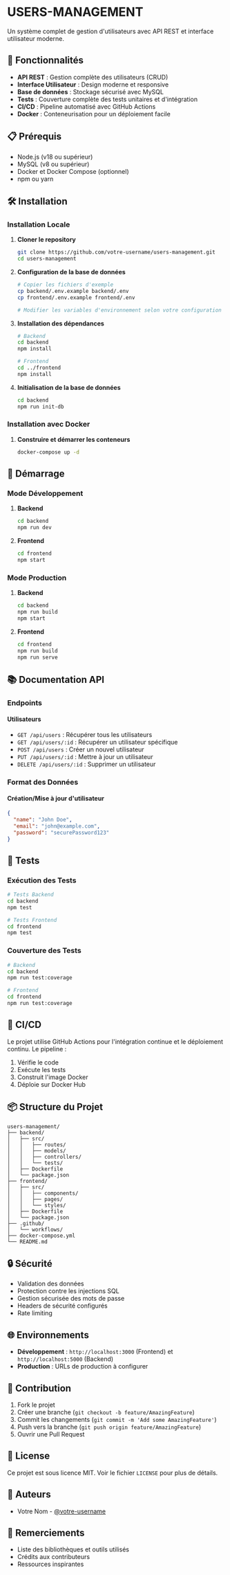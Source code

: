 # USERS-MANAGEMENT

Un système complet de gestion d'utilisateurs avec API REST et interface utilisateur moderne.

## 🚀 Fonctionnalités

- **API REST** : Gestion complète des utilisateurs (CRUD)
- **Interface Utilisateur** : Design moderne et responsive
- **Base de données** : Stockage sécurisé avec MySQL
- **Tests** : Couverture complète des tests unitaires et d'intégration
- **CI/CD** : Pipeline automatisé avec GitHub Actions
- **Docker** : Conteneurisation pour un déploiement facile

## 📋 Prérequis

- Node.js (v18 ou supérieur)
- MySQL (v8 ou supérieur)
- Docker et Docker Compose (optionnel)
- npm ou yarn

## 🛠️ Installation

### Installation Locale

1. **Cloner le repository**
   ```bash
   git clone https://github.com/votre-username/users-management.git
   cd users-management
   ```

2. **Configuration de la base de données**
   ```bash
   # Copier les fichiers d'exemple
   cp backend/.env.example backend/.env
   cp frontend/.env.example frontend/.env
   
   # Modifier les variables d'environnement selon votre configuration
   ```

3. **Installation des dépendances**
   ```bash
   # Backend
   cd backend
   npm install
   
   # Frontend
   cd ../frontend
   npm install
   ```

4. **Initialisation de la base de données**
   ```bash
   cd backend
   npm run init-db
   ```

### Installation avec Docker

1. **Construire et démarrer les conteneurs**
   ```bash
   docker-compose up -d
   ```

## 🚀 Démarrage

### Mode Développement

1. **Backend**
   ```bash
   cd backend
   npm run dev
   ```

2. **Frontend**
   ```bash
   cd frontend
   npm start
   ```

### Mode Production

1. **Backend**
   ```bash
   cd backend
   npm run build
   npm start
   ```

2. **Frontend**
   ```bash
   cd frontend
   npm run build
   npm run serve
   ```

## 📚 Documentation API

### Endpoints

#### Utilisateurs

- `GET /api/users` : Récupérer tous les utilisateurs
- `GET /api/users/:id` : Récupérer un utilisateur spécifique
- `POST /api/users` : Créer un nouvel utilisateur
- `PUT /api/users/:id` : Mettre à jour un utilisateur
- `DELETE /api/users/:id` : Supprimer un utilisateur

### Format des Données

#### Création/Mise à jour d'utilisateur
```json
{
  "name": "John Doe",
  "email": "john@example.com",
  "password": "securePassword123"
}
```

## 🧪 Tests

### Exécution des Tests

```bash
# Tests Backend
cd backend
npm test

# Tests Frontend
cd frontend
npm test
```

### Couverture des Tests

```bash
# Backend
cd backend
npm run test:coverage

# Frontend
cd frontend
npm run test:coverage
```

## 🔄 CI/CD

Le projet utilise GitHub Actions pour l'intégration continue et le déploiement continu. Le pipeline :

1. Vérifie le code
2. Exécute les tests
3. Construit l'image Docker
4. Déploie sur Docker Hub

## 📦 Structure du Projet

```
users-management/
├── backend/
│   ├── src/
│   │   ├── routes/
│   │   ├── models/
│   │   ├── controllers/
│   │   └── tests/
│   ├── Dockerfile
│   └── package.json
├── frontend/
│   ├── src/
│   │   ├── components/
│   │   ├── pages/
│   │   └── styles/
│   ├── Dockerfile
│   └── package.json
├── .github/
│   └── workflows/
├── docker-compose.yml
└── README.md
```

## 🔒 Sécurité

- Validation des données
- Protection contre les injections SQL
- Gestion sécurisée des mots de passe
- Headers de sécurité configurés
- Rate limiting

## 🌐 Environnements

- **Développement** : `http://localhost:3000` (Frontend) et `http://localhost:5000` (Backend)
- **Production** : URLs de production à configurer

## 🤝 Contribution

1. Fork le projet
2. Créer une branche (`git checkout -b feature/AmazingFeature`)
3. Commit les changements (`git commit -m 'Add some AmazingFeature'`)
4. Push vers la branche (`git push origin feature/AmazingFeature`)
5. Ouvrir une Pull Request

## 📝 License

Ce projet est sous licence MIT. Voir le fichier `LICENSE` pour plus de détails.

## 👥 Auteurs

- Votre Nom - [@votre-username](https://github.com/votre-username)

## 🙏 Remerciements

- Liste des bibliothèques et outils utilisés
- Crédits aux contributeurs
- Ressources inspirantes 